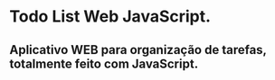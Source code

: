 # Todo List Web JavaScript.

## Aplicativo WEB para organização de tarefas, totalmente feito com JavaScript.
